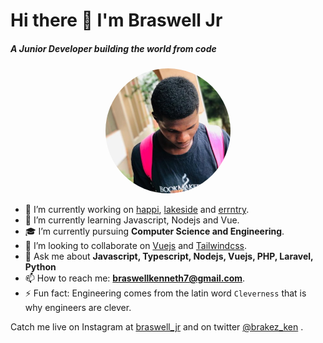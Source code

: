 # Hi there 👋 I'm Braswell Jr

##### A Junior Developer building the world from code

<p align="center"><img src="src/assets/1500x500.jpg" width="200" style="border-radius:100%" title="braswelljr"></p>

- 🔭 I’m currently working on [happi](https://github.com/braswelljr/happi), [lakeside](https://github.com/braswelljr/lakeside) and [errntry](https://github.com/errntry/errntry).
- 🌱 I’m currently learning Javascript, Nodejs and Vue.
- 🎓 I’m currently pursuing **Computer Science and Engineering**.
- 👯 I’m looking to collaborate on [Vuejs](https://github.com/vuejs) and [Tailwindcss](https://tailwindcss.com/).
- 💬 Ask me about **Javascript, Typescript, Nodejs, Vuejs, PHP, Laravel, Python**
- 📫 How to reach me: **braswellkenneth7@gmail.com**.
- ⚡ Fun fact: Engineering comes from the latin word `Cleverness` that is why engineers are clever.

Catch me live on Instagram at [braswell_jr](https://www.instagram.com/braswell_jr) and on twitter [@brakez_ken](https://twitter.com/brakez_ken) .
